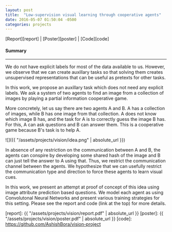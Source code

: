 ```yaml
---
layout: post
title:  "Low-supervision visual learning through cooperative agents"
date: 2016-05-07 01:50:04 -0500
categories: projects
---
```


[Report][report] \| [Poster][poster] \| [Code][code]

#### Summary
---

We do not have explicit labels for most of the data available to us. However, we observe that we can create auxillary tasks so that solving them creates unsupervised representations that can be useful as pretexts for other tasks.

In this work, we propose an auxillary task which does not need any explicit labels. We ask a system of two agents to find an image from a collection of images by playing a partial information cooperative game.

More concretely, let us say there are two agents A and B. A has a collection of images, while B has one image from that collection. A does not know which image B has, and the task for A is to correctly guess the image B has. For this, A can ask questions and B can answer them. This is a cooperative game because B's task is to help A.

![]({{ "/assets/projects/vision/idea.png" | absolute_url }})

In absence of any restriction on the communication between A and B, the agents can conspire by developing some shared hash of the image and B can just tell the answer to A using that. Thus, we restrict the communication channel between the agents. We hypothesize that we can usefully restrict the communication type and direction to force these agents to learn visual cues.

In this work, we present an attempt at proof of concept of this idea using image attribute prediction based questions. We model each agent as using Convolutonal Neural Networks and present various training strategies for this setting. Please see the report and code (link at the top) for more details.

[report]: {{ "/assets/projects/vision/report.pdf" | absolute_url }}
[poster]: {{ "/assets/projects/vision/poster.pdf" | absolute_url }}
[code]: https://github.com/AshishBora/vision-project
